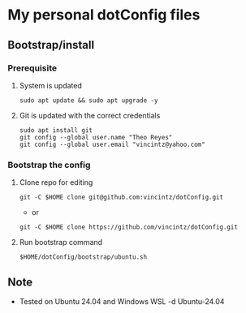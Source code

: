 # My personal dotConfig files

## Bootstrap/install

### Prerequisite
1. System is updated
    ```
    sudo apt update && sudo apt upgrade -y
    ```
2. Git is updated with the correct credentials
    ```
    sudo apt install git
    git config --global user.name "Theo Reyes"
    git config --global user.email "vincintz@yahoo.com"
    ```

### Bootstrap the config
1. Clone repo for editing
    ```
    git -C $HOME clone git@github.com:vincintz/dotConfig.git
    ```
    * or
    ```
    git -C $HOME clone https://github.com/vincintz/dotConfig.git
    ```
2. Run bootstrap command
    ```
    $HOME/dotConfig/bootstrap/ubuntu.sh
    ```

## Note
* Tested on Ubuntu 24.04 and Windows WSL -d Ubuntu-24.04
